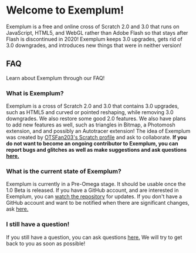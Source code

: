 <h1> Welcome to Exemplum! </h1>

   <p> Exemplum is a free and online cross of Scratch 2.0 and 3.0 that runs on JavaScript, HTML5, and WebGL rather than Adobe Flash so that stays after Flash is discontinued in 2020! Exemplum keeps 3.0 upgrades, gets rid of 3.0 downgrades, and introduces new things that were in neither version! </p>

<h2> FAQ </h2>

   <p> Learn about Exemplum through our FAQ! </p>

<h3> What is Exemplum? </h3>

   <p> Exemplum is a cross of Scratch 2.0 and 3.0 that contains 3.0 upgrades, such as HTML5 and curved or pointed reshaping, while removing 3.0 downgrades. We also restore some good 2.0 features. We also have plans to add new features as well, such as triangles in Bitmap, a Photomosh extension, and and possibly an Autotracer extension! The idea of Exemplum was created by <a href="https://scratch.mit.edu/users/OTSFan203>OTSFan203</a>, and it is completely online and doesn't require account setup! </p>
   
<h3>Can I upload my Exemplum projects to Scratch?</h3>

   <p> Yes, you can upload the projects you made using Exemplum into Scratch! Some features won't be able to cross over - like Photomosh features, if they are added - but things like Bitmap triangles should successfully cross over. All projects made in Exemplum can be saved to your file, however, so you can keep any project! </p>
   
<h3> Can I contribute to Exemplum? </h3>

   <p> Yes! Exemplum is looking for collaborators, so if you are interested, visit <a href="https://scratch.mit.edu/users/OTSFan203>OTSFan203's Scratch profile</a> and ask to collaborate. <strong> If you do not want to become an ongoing contributor to Exemplum, you can report bugs and glitches as well as make suggestions and ask questions <a href="https://github.com/otsfan203/exemplum/issues">here.</a> </strong> </p>
   
<h3> What is the current state of Exemplum? </h3>

   <p> Exemplum is currently in a Pre-Omega stage. It should be usable once the 1.0 Beta is released. If you have a GitHub account, and are interested in Exemplum, you can <a href="https://github.com/otsfan203/exemplum/">watch the repository</a> for updates. If you don't have a GitHub account and want to be notified when there are significant changes, ask <a href="https://scratch.mit.edu/users/OTSFan203"> here. </a></p>
   
<h3> I still have a question! </h3>

   <p> If you still have a question, you can ask questions <a href="https://github.com/otsfan203/exemplum/issues">here.</a> We will try to get back to you as soon as possible! </p>
